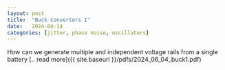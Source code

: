 ```yaml
---
layout: post
title:  "Buck Converters I"
date:   2024-04-14
categories: [jitter, phase noise, oscillators]
---
```

How can we generate multiple and independent voltage rails from a single battery [.. read more]({{ site.baseurl }}/pdfs/2024_06_04_buck1.pdf)
